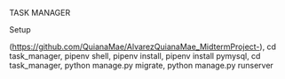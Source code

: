 TASK MANAGER

Setup

(https://github.com/QuianaMae/AlvarezQuianaMae_MidtermProject-), cd task_manager, pipenv shell, pipenv install, pipenv install pymysql, cd task_manager, python manage.py migrate, python manage.py runserver

